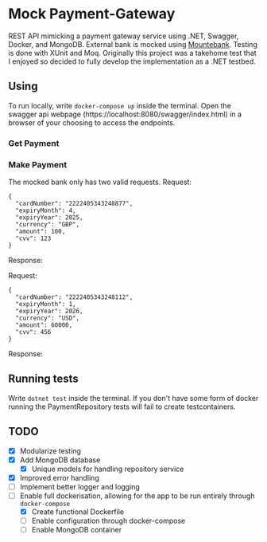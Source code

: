 # Mock Payment-Gateway

REST API mimicking a payment gateway service using .NET, Swagger, Docker, and MongoDB. External bank is mocked using [Mountebank]("http://www.mbtest.org/docs/gettingStarted"). Testing is done with XUnit and Moq.
Originally this project was a takehome test that I enjoyed so decided to fully develop the implementation as a .NET testbed.

## Using
To run locally, write `docker-compose up` inside the terminal. Open the swagger api webpage (https://localhost:8080/swagger/index.html) in a browser of your choosing to access the endpoints.

### Get Payment

### Make Payment
The mocked bank only has two valid requests.
Request:
```
{
  "cardNumber": "2222405343248877",
  "expiryMonth": 4,
  "expiryYear": 2025,
  "currency": "GBP",
  "amount": 100,
  "cvv": 123
}
```
Response:

Request:

```
{
  "cardNumber": "2222405343248112",
  "expiryMonth": 1,
  "expiryYear": 2026,
  "currency": "USD",
  "amount": 60000,
  "cvv": 456
}
```
Response:



## Running tests
Write `dotnet test` inside the terminal. 
If you don't have some form of docker running the PaymentRepository tests will fail to create testcontainers.

## TODO
- [x] Modularize testing
- [x] Add MongoDB database
    - [x] Unique models for handling repository service
- [x] Improved error handling
- [ ] Implement better logger and logging
- [ ] Enable full dockerisation, allowing for the app to be run entirely through `docker-compose`
    - [x] Create functional Dockerfile
    - [ ] Enable configuration through docker-compose
    - [ ] Enable MongoDB container